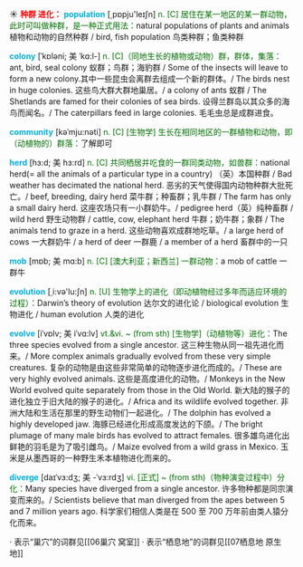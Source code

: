 ☀ <font color="red">**种群 进化：**</font>
<font color="sky blue">**population**</font> [͵pɒpju'leɪʃn] 
<font color="rgb(227, 108, 9)">n. [C] 居住在某一地区的某一群动物，此时可叫做种群，是一种正式用法：</font>natural populations of plants and animals 植物和动物的自然种群 / bird, fish population 鸟类种群；鱼类种群
          
<font color="sky blue">**colony**</font> [ˈkɒləni; 美 ˈkɑ:l-]
<font color="rgb(227, 108, 9)">n. [C]（同地生长的植物或动物）群，群体，集落：</font>ant, bird, seal colony 蚁群；鸟群；海豹群 / Some of the insects will leave to form a new colony.其中一些昆虫会离群去组成一个新的群体。/ The birds nest in huge colonies. 这些鸟大群大群地巢居。/ a colony of ants 蚁群 / The Shetlands are famed for their colonies of sea birds. 设得兰群岛以其众多的海鸟而闻名。/ The caterpillars feed in large colonies. 毛毛虫总是成群进食。
 
<font color="sky blue">**community**</font> [kəˈmju:nəti]
<font color="rgb(227, 108, 9)">n. [C] [生物学] 生长在相同地区的一群植物和动物，即（动植物的）群落：</font>了解即可

<font color="sky blue">**herd**</font> [hɜ:d; 美 hɜ:rd]
<font color="rgb(227, 108, 9)">n. [C] 共同栖居并吃食的一群同类动物，如兽群：</font>national herd(= all the animals of a particular type in a country) （英）本国种群 / Bad weather has decimated the national herd. 恶劣的天气使得国内动物种群大批死亡。/ beef, breeding, dairy herd 菜牛群；种畜群；乳牛群 / The farm has only a small dairy herd. 这座农场只有一小群奶牛。/ pedigree herd（英）纯种畜群 / wild herd 野生动物群 / cattle, cow, elephant herd 牛群；奶牛群；象群 / The animals tend to graze in a herd. 这些动物喜欢成群地吃草。/ a large herd of cows 一大群奶牛 / a herd of deer 一群鹿 / a member of a herd 畜群中的一只

<font color="sky blue">**mob**</font> [mɒb; 美 mɑ:b]
<font color="rgb(227, 108, 9)">n. [C] [澳大利亚；新西兰] 一群动物：</font>a mob of cattle 一群牛

<font color="sky blue">**evolution**</font> [͵i:və'lu:ʃn] 
<font color="rgb(227, 108, 9)">n. [U] 生物学上的进化（即动植物经过多年而适应环境的过程）：</font>Darwin’s theory of evolution 达尔文的进化论 / biological evolution 生物进化 / human evolution 人类的进化
           
<font color="sky blue">**evolve**</font> [iˈvɒlv; 美 iˈvɑ:lv]
<font color="rgb(227, 108, 9)">vt.&vi. ~ (from sth) [生物学]（动植物等）进化：</font>The three species evolved from a single ancestor. 这三种生物从同一祖先进化而来。/ More complex animals gradually evolved from these very simple creatures. 复杂的动物是由这些非常简单的动物逐步进化而成的。/ These are very highly evolved animals. 这些是高度进化的动物。/ Monkeys in the New World evolved quite separately from those in the Old World. 新大陆的猴子的进化独立于旧大陆的猴子的进化。/ Africa and its wildlife evolved together. 非洲大陆和生活在那里的野生动物们一起进化。/ The dolphin has evolved a highly developed jaw. 海豚已经进化形成高度发达的下颌。/ The bright plumage of many male birds has evolved to attract females. 很多雄鸟进化出鲜艳的羽毛是为了吸引雌鸟。/ Maize evolved from a wild grass in Mexico. 玉米是从墨西哥的一种野生禾本植物进化而来的。
           
<font color="sky blue">**diverge**</font> [daɪˈvɜ:dʒ; 美 -ˈvɜ:rdʒ] 
<font color="rgb(227, 108, 9)">vi. [正式] ~ (from sth)（物种演变过程中）分化：</font>Many species have diverged from a single ancestor. 许多物种都是同宗演变而来的。/ Scientists believe that man diverged from the apes between 5 and 7 million years ago. 科学家们相信人类是在 500 至 700 万年前由类人猿分化而来。

· 表示“巢穴”的词群见[[06巢穴 窝室]]
· 表示“栖息地”的词群见[[07栖息地 原生地]]
